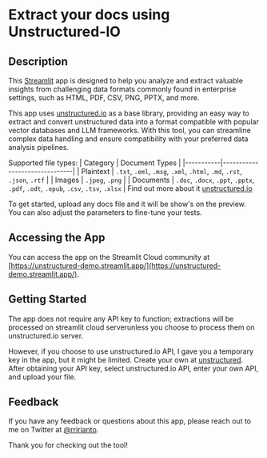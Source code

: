 # Extract your docs using Unstructured-IO

## Description

This [Streamlit](https://streamlit.io) app is designed to help you analyze and extract valuable insights from challenging data formats commonly found in enterprise settings, such as HTML, PDF, CSV, PNG, PPTX, and more. 


This app uses [unstructured.io](https://unstructured.io) as a base library, providing an easy way to extract and convert unstructured data into a format compatible with popular vector databases and LLM frameworks. With this tool, you can streamline complex data handling and ensure compatibility with your preferred data analysis pipelines. 

Supported file types: 
| Category  | Document Types                |
|-----------|-------------------------------|
| Plaintext | `.txt`, `.eml`, `.msg`, `.xml`, `.html`, `.md`, `.rst`, `.json`, `.rtf` |
| Images    | `.jpeg`, `.png`               |
| Documents | `.doc`, `.docx`, `.ppt`, `.pptx`, `.pdf`, `.odt`, `.epub`, `.csv`, `.tsv`, `.xlsx` |
Find out more about it [unstructured.io](https://github.com/Unstructured-IO/unstructured-api)

To get started, upload any docs file and it will be show's on the preview. You can also adjust the parameters to fine-tune your tests.

## Accessing the App 
You can access the app on the Streamlit Cloud community at [https://unstructured-demo.streamlit.app/](https://unstructured-demo.streamlit.app/).

## Getting Started
The app does not require any API key to function; extractions will be processed on streamlit cloud serverunless you choose to process them on unstructured.io server. 

However, if you choose to use unstructured.io API, I gave you a temporary key in the app, but it might be limited. Create your own at [unstructured](https://unstructured.io). After obtaining your API key, select unstructured.io API, enter your own API, and upload your file.

## 

## Feedback
If you have any feedback or questions about this app, please reach out to me on Twitter at [@rririanto](https://twitter.com/rririanto).

Thank you for checking out the tool!
